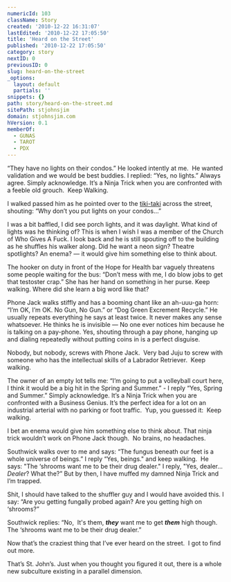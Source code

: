 ```yaml
---
numericId: 103
className: Story
created: '2010-12-22 16:31:07'
lastEdited: '2010-12-22 17:05:50'
title: 'Heard on the Street'
published: '2010-12-22 17:05:50'
category: story
nextID: 0
previousID: 0
slug: heard-on-the-street
_options:
  layout: default
  partials: ''
snippets: {}
path: story/heard-on-the-street.md
sitePath: stjohnsjim
domain: stjohnsjim.com
hVersion: 0.1
memberOf:
  - GUNAS
  - TAROT
  - PDX
---
```


&ldquo;They have no lights on their condos.&rdquo; He looked intently at me. &nbsp;He wanted validation and we would be best buddies. I replied: &ldquo;Yes, no lights.&rdquo; Always agree. Simply acknowledge. It&rsquo;s a Ninja Trick when you are confronted with a feeble old grouch. &nbsp;Keep Walking.

I walked passed him as he pointed over to the [tiki-taki][0] across the street, shouting: &ldquo;Why don&rsquo;t you put lights on your condos&hellip;&rdquo;

I was a bit baffled, I did see porch lights, and it was daylight. What kind of lights was he thinking of? This is when I wish I was a member of the Church of Who Gives A Fuck. I look back and he is still spouting off to the building as he shuffles his walker along. Did he want a neon sign? Theatre spotlights? An enema? &mdash; it would give him something else to think about.

The hooker on duty in front of the Hope for Health bar vaguely threatens some people waiting for the bus: &ldquo;Don&rsquo;t mess with me, I do blow jobs to get that testoster crap.&rdquo; She has her hand on something in her purse. Keep walking. Where did she learn a big word like that?

Phone Jack walks stiffly and has a booming chant like an ah-uuu-ga horn: &ldquo;I&rsquo;m OK, I&rsquo;m OK. No Gun, No Gun.&rdquo; or &ldquo;Dog Green Excrement Recycle.&rdquo; He usually repeats everything he says at least twice. It never makes any sense whatsoever. He thinks he is invisible &mdash; No one ever notices him because he is talking on a pay-phone. Yes, shouting through a pay phone, hanging up and dialing repeatedly without putting coins in is a perfect disguise.

Nobody, but nobody, screws with Phone Jack. &nbsp;Very bad Juju to screw with someone who has the intellectual skills of a Labrador Retriever. &nbsp;Keep walking.

The owner of an empty lot tells me: &ldquo;I&rsquo;m going to put a volleyball court here, I think it would be a big hit in the Spring and Summer.&rdquo; - I reply &ldquo;Yes, Spring and Summer.&rdquo; Simply acknowledge. It&rsquo;s a Ninja Trick when you are confronted with a Business Genius. It&rsquo;s the perfect idea for a lot on an industrial arterial with no parking or foot traffic. &nbsp;Yup, you guessed it: &nbsp;Keep walking.

I bet an enema would give him something else to think about. That ninja trick wouldn&rsquo;t work on Phone Jack though. &nbsp;No brains, no headaches.

Southwick walks over to me and says: &ldquo;The fungus beneath our feet is a whole universe of beings.&rdquo; I reply &ldquo;Yes, beings.&quot; and keep walking. &nbsp;He says: &quot;The &lsquo;shrooms want me to be their drug dealer.&quot; I reply, &quot;Yes, dealer&hellip; _Dealer_? What the?&rdquo; But by then, I have muffed my damned Ninja Trick and I&rsquo;m trapped.

Shit, I should have talked to the shuffler guy and I would have avoided this. I say: &ldquo;Are you getting fungally probed again? Are you getting high on &lsquo;shrooms?&rdquo;

Southwick replies: &ldquo;No, &nbsp;It's them, _**they**_ want me to get _**them**_ high though. The &lsquo;shrooms want me to be their drug dealer.&rdquo;

Now that&rsquo;s the craziest thing that I&rsquo;ve ever heard on the street. &nbsp;I got to find out more.

That&rsquo;s St. John&rsquo;s. Just when you thought you figured it out, there is a whole new subculture existing in a parallel dimension.&nbsp;

[0]: http://people.wku.edu/charles.smith/MALVINA/mr094.htm
